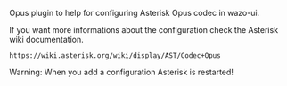 Opus plugin to help for configuring Asterisk Opus codec in wazo-ui.

If you want more informations about the configuration check the Asterisk wiki documentation.

    https://wiki.asterisk.org/wiki/display/AST/Codec+Opus

Warning: When you add a configuration Asterisk is restarted!
